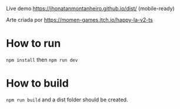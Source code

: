 Live demo https://jhonatanmontanheiro.github.io/dist/ (mobile-ready)

Arte criada por https://momen-games.itch.io/happy-la-v2-ts

# How to run

`npm install` then `npm run dev`

# How to build

`npm run build` and a dist folder should be created.
